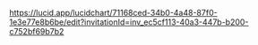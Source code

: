 https://lucid.app/lucidchart/71168ced-34b0-4a48-87f0-1e3e77e8b6be/edit?invitationId=inv_ec5cf113-40a3-447b-b200-c752bf69b7b2
